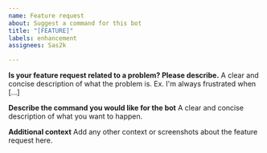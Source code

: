 ```yaml
---
name: Feature request
about: Suggest a command for this bot
title: "[FEATURE]"
labels: enhancement
assignees: Sas2k

---
```


**Is your feature request related to a problem? Please describe.**
A clear and concise description of what the problem is. Ex. I'm always frustrated when [...]

**Describe the command you would like for the bot**
A clear and concise description of what you want to happen.

**Additional context**
Add any other context or screenshots about the feature request here.
